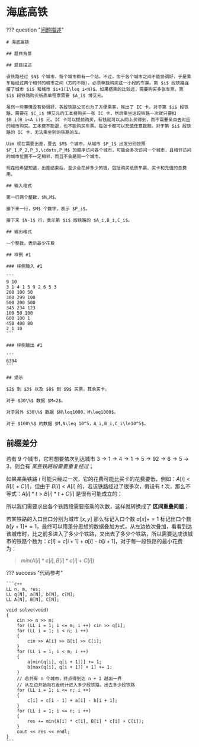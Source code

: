 # 海底高铁

??? question "[问题描述](https://www.luogu.com.cn/problem/P3406)"

    # 海底高铁

    ## 题目背景

    ## 题目描述

    该铁路经过 $N$ 个城市，每个城市都有一个站。不过，由于各个城市之间不能协调好，于是乘车每经过两个相邻的城市之间（方向不限），必须单独购买这一小段的车票。第 $i$ 段铁路连接了城市 $i$ 和城市 $i+1(1\leq i<N)$。如果搭乘的比较远，需要购买多张车票。第 $i$ 段铁路购买纸质单程票需要 $A_i$ 博艾元。

    虽然一些事情没有协调好，各段铁路公司也为了方便乘客，推出了 IC 卡。对于第 $i$ 段铁路，需要花 $C_i$ 博艾元的工本费购买一张 IC 卡，然后乘坐这段铁路一次就只要扣 $B_i(B_i<A_i)$ 元。IC 卡可以提前购买，有钱就可以从网上买得到，而不需要亲自去对应的城市购买。工本费不能退，也不能购买车票。每张卡都可以充值任意数额。对于第 $i$ 段铁路的 IC 卡，无法乘坐别的铁路的车。

    Uim 现在需要出差，要去 $M$ 个城市，从城市 $P_1$ 出发分别按照 $P_1,P_2,P_3,\cdots,P_M$ 的顺序访问各个城市，可能会多次访问一个城市，且相邻访问的城市位置不一定相邻，而且不会是同一个城市。

    现在他希望知道，出差结束后，至少会花掉多少的钱，包括购买纸质车票、买卡和充值的总费用。

    ## 输入格式

    第一行两个整数，$N,M$。

    接下来一行，$M$ 个数字，表示 $P_i$。

    接下来 $N-1$ 行，表示第 $i$ 段铁路的 $A_i,B_i,C_i$。

    ## 输出格式

    一个整数，表示最少花费

    ## 样例 #1

    ### 样例输入 #1

    ```
    9 10
    3 1 4 1 5 9 2 6 5 3
    200 100 50
    300 299 100
    500 200 500
    345 234 123
    100 50 100
    600 100 1
    450 400 80
    2 1 10
    ```

    ### 样例输出 #1

    ```
    6394
    ```

    ## 提示

    $2$ 到 $3$ 以及 $8$ 到 $9$ 买票，其余买卡。

    对于 $30\%$ 数据 $M=2$。

    对于另外 $30\%$ 数据 $N\leq1000，M\leq1000$。

    对于 $100\%$ 的数据 $M,N\leq 10^5，A_i,B_i,C_i\le10^5$。

## 前缀差分

若有 $9$ 个城市，它若想要依次到达城市 $3\rightarrow1\rightarrow4\rightarrow1\rightarrow5\rightarrow9 2\rightarrow6\rightarrow5\rightarrow3$，则会有 *某些铁路段需要重复经过*；

如果某条铁路 $i$ 可能只经过一次，它的花费可能比买卡的花费要低，例如：$A[i] < B[i] + C[i]$，但由于 $B[i] < A[i]$ 的，若该铁路经过了很多次，假设有 $t$ 次，那么不等式：$A[i] * t > B[i] * t + C[i]$ 是很有可能成立的；

所以我们需要求出各个铁路段需要搭乘的次数，这样就转换成了 **区间重叠问题**；

若某铁路的入口出口分别为城市 $[x, y]$ 那么标记入口个数 $a[x] += 1$ 标记出口个数 $b[y + 1] += 1$，最终可以用差分思想的数据叠加方式，从左边依次叠加，看看到达该城市时，比之前多进入了多少个铁路，又出去了多少个铁路，所以需要达成该城市的铁路个数为：$c[i] = c[i + 1] + a[i] - b[i + 1]$，对于每一段铁路的最小花费为：

> $min(A[i] * c[i], B[i] * c[i] + C[i])$

??? success "代码参考"

    ```c++
    LL n, m, res;
    LL q[N], a[N], b[N], c[N];
    LL A[N], B[N], C[N];

    void solve(void)
    {
        cin >> n >> m;
        for (LL i = 1; i <= m; i ++) cin >> q[i];
        for (LL i = 1; i < n; i ++) 
        {
            cin >> A[i] >> B[i] >> C[i];
        }
        for (LL i = 1; i < m; i ++)
        {
            a[min(q[i], q[i + 1])] += 1;
            b[max(q[i], q[i + 1]) + 1] += 1;
        }
        // 总共有 n 个城市，终点得到达 n + 1 越出一界
        // 从左边开始向右走统计进入多少段铁路，出去多少段铁路
        for (LL i = 1; i <= n; i ++)
        {
            c[i] = c[i - 1] + a[i] - b[i + 1];
        }
        for (LL i = 1; i <= n; i ++)
        {
            res += min(A[i] * c[i], B[i] * c[i] + C[i]);
        }
        cout << res << endl;
    }
    ```